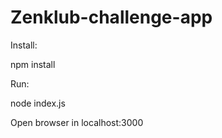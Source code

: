 # Zenklub-challenge-app

Install:

npm install

Run:

node index.js

Open browser in localhost:3000
